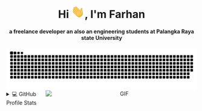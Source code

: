 <div align="center">
<h1 align="center">Hi <img width="35" src="https://github.com/1999AZZAR/1999AZZAR/blob/main/resources/img/waving.gif">, I'm Farhan</h1>
<h4 align="center">a freelance developer an also an engineering students at Palangka Raya state University</h4>
</div>

<div align="center">
  <a href="#">
  <img  src="https://github.com/1999AZZAR/1999AZZAR/blob/main/resources/img/grid-snake.svg"
       alt="snake" /></a>
       <a target="_blank" align="center">
  <img align="right" top="500" height="300" width="400" alt="GIF" src="https://media.giphy.com/media/SWoSkN6DxTszqIKEqv/giphy.gif">
</a>
</div>

<details> 
  <summary>💻 GitHub Profile Stats</summary>
  <div>
  <samp>
    <h2 align="center"> Github stats </h2>
      <br/>
    <details open>
  <summary><h3>Languages</h3></summary>
            <p align="center">
        <a href="https://github.com/farhan-hidayat/">
          <img src="https://github-readme-stats.vercel.app/api/top-langs/?username=farhan-hidayat&langs_count=6&theme=gruvbox&layout=compact&hide_border=true"
          alt="farhan-hidayat :: overall Top Langs " /></a>
      </p>
        <p align="center">
          <a href="https://github.com/farhan-hidayat/">
          <img width="45%" src="https://github-profile-summary-cards.vercel.app/api/cards/repos-per-language?username=1999azzar&theme=gruvbox&layout=compact&hide_border=true"
          alt="farhan-hidayat :: Top Langs by repo" />
          <img width="45%" src="https://github-profile-summary-cards.vercel.app/api/cards/most-commit-language?username=1999azzar&theme=gruvbox&layout=compact&hide_border=true"
          alt="farhan-hidayat :: Top Langs by commit" />
          </a>
        </p>
</details>
    <details open>
  <summary><h3>stasistic</h3></summary>
        <p align="center">
          <a href="https://github.com/farhan-hidayat/">
          <img width="49.5%" src="https://github-readme-stats.vercel.app/api?username=farhan-hidayat&show_icons=true&theme=gruvbox&hide_border=true" />
          <img width="49.5%" src="https://github-readme-streak-stats.herokuapp.com/?user=farhan-hidayat&theme=gruvbox&hide_border=true" />
          </a>
       </p>
     <br>
     </samp>
  </div>    
</details>
